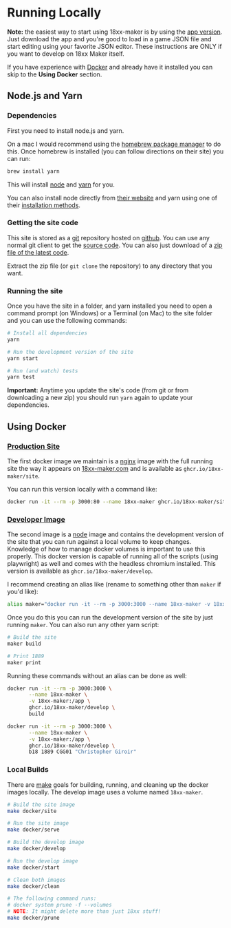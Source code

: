 # Running Locally

**Note:** the easiest way to start using 18xx-maker is by using the [app
version](https://github.com/18xx-maker/18xx-maker/releases). Just download the
app and you're good to load in a game JSON file and start editing using your
favorite JSON editor. These instructions are ONLY if you want to develop on 18xx
Maker itself.

If you have experience with [Docker](https://www.docker.com/) and already have
it installed you can skip to the **Using Docker** section.

## Node.js and Yarn

### Dependencies

First you need to install node.js and yarn.

On a mac I would recommend using the [homebrew package
manager](https://brew.sh/) to do this. Once homebrew is installed (you can
follow directions on their site) you can run:

```bash
brew install yarn
```

This will install [node](https://nodejs.org/) and [yarn](https://yarnpkg.com/)
for you.

You can also install node directly from [their website](https://nodejs.org/) and
yarn using one of their [installation
methods](https://yarnpkg.com/docs/install).

### Getting the site code

This site is stored as a [git](https://git-scm.com/) repository hosted on
[github](https://github.com/). You can use any normal git client to get the
[source code](https://github.com/18xx-maker/18xx-maker). You can also just
download of a [zip file of the latest
code](https://github.com/18xx-maker/18xx-maker/archive/master.zip).

Extract the zip file (or `git clone` the repository) to any directory that you
want.

### Running the site

Once you have the site in a folder, and yarn installed you need to open a
command prompt (on Windows) or a Terminal (on Mac) to the site folder and you
can use the following commands:

```bash
# Install all dependencies
yarn

# Run the development version of the site
yarn start

# Run (and watch) tests
yarn test
```

**Important:** Anytime you update the site's code (from git or from downloading
a new zip) you should run `yarn` again to update your dependencies.

## Using Docker

### [Production Site](https://github.com/18xx-maker/18xx-maker/pkgs/container/site)

The first docker image we maintain is a [nginx](https://hub.docker.com/_/nginx)
image with the full running site the way it appears on
[18xx-maker.com](https://18xx-maker.com) and is available as
`ghcr.io/18xx-maker/site`.

You can run this version locally with a command like:

```bash
docker run -it --rm -p 3000:80 --name 18xx-maker ghcr.io/18xx-maker/site
```

### [Developer Image](https://github.com/18xx-maker/18xx-maker/pkgs/container/develop)

The second image is a [node](https://hub.docker.com/_/node) image and contains
the development version of the site that you can run against a local volume to
keep changes. Knowledge of how to manage docker volumes is important to use this
properly. This docker version is capable of running all of the scripts (using
playwright) as well and comes with the headless chromium installed. This version
is available as `ghcr.io/18xx-maker/develop`.

I recommend creating an alias like (rename to something other than `maker` if
you'd like):

```bash
alias maker="docker run -it --rm -p 3000:3000 --name 18xx-maker -v 18xx-maker:/app ghcr.io/18xx-maker/develop"
```

Once you do this you can run the development version of the site by just running
`maker`. You can also run any other yarn script:

```bash
# Build the site
maker build

# Print 1889
maker print
```

Running these commands without an alias can be done as well:

```bash
docker run -it --rm -p 3000:3000 \
       --name 18xx-maker \
       -v 18xx-maker:/app \
       ghcr.io/18xx-maker/develop \
       build

docker run -it --rm -p 3000:3000 \
       --name 18xx-maker \
       -v 18xx-maker:/app \
       ghcr.io/18xx-maker/develop \
       b18 1889 CGG01 "Christopher Giroir"
```

### Local Builds

There are [make](https://www.gnu.org/software/make/) goals for building,
running, and cleaning up the docker images locally. The develop image uses a
volume named `18xx-maker`.

```bash
# Build the site image
make docker/site

# Run the site image
make docker/serve

# Build the develop image
make docker/develop

# Run the develop image
make docker/start

# Clean both images
make docker/clean

# The following command runs:
# docker system prune -f --volumes
# NOTE: It might delete more than just 18xx stuff!
make docker/prune
```
